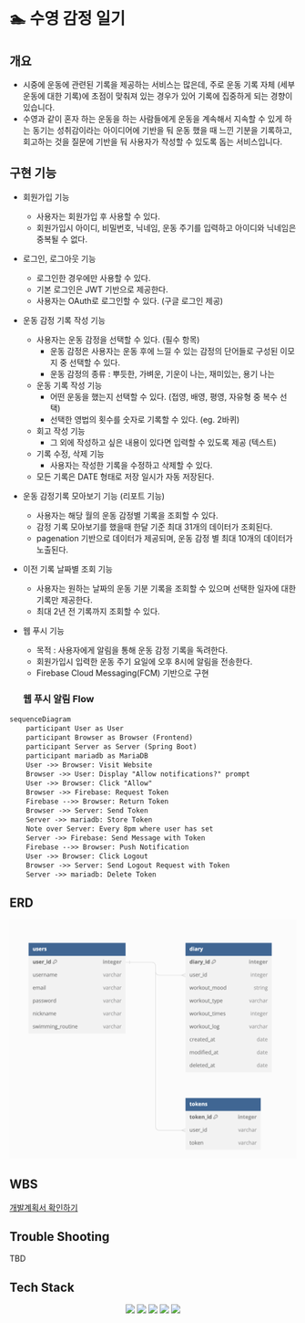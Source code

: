 # :swimmer: 수영 감정 일기

## 개요

- 시중에 운동에 관련된 기록을 제공하는 서비스는 많은데, 주로 운동 기록 자체 (세부 운동에 대한 기록)에 초점이 맞춰져 있는 경우가 있어 기록에 집중하게 되는 경향이 있습니다.
- 수영과 같이 혼자 하는 운동을 하는 사람들에게 운동을 계속해서 지속할 수 있게 하는 동기는 성취감이라는 아이디어에 기반을 둬 운동 했을 때 느낀 기분을 기록하고, 회고하는 것을
  질문에 기반을 둬 사용자가 작성할 수 있도록 돕는 서비스입니다.

## 구현 기능

- 회원가입 기능
    - 사용자는 회원가입 후 사용할 수 있다.
    - 회원가입시 아이디, 비밀번호, 닉네임, 운동 주기를 입력하고 아이디와 닉네임은 중복될 수 없다.
- 로그인, 로그아웃 기능
    - 로그인한 경우에만 사용할 수 있다.
    - 기본 로그인은 JWT 기반으로 제공한다.
    - 사용자는 OAuth로 로그인할 수 있다. (구글 로그인 제공)
- 운동 감정 기록 작성 기능
    - 사용자는 운동 감정을 선택할 수 있다. (필수 항목)
        - 운동 감정은 사용자는 운동 후에 느낄 수 있는 감정의 단어들로 구성된 이모지 중 선택할 수 있다.
        - 운동 감정의 종류 : 뿌듯한, 가벼운, 기운이 나는, 재미있는, 용기 나는
    - 운동 기록 작성 기능
        - 어떤 운동을 했는지 선택할 수 있다. (접영, 배영, 평영, 자유형 중 복수 선택)
        - 선택한 영법의 횟수를 숫자로 기록할 수 있다. (eg. 2바퀴)
    - 회고 작성 기능
        - 그 외에 작성하고 싶은 내용이 있다면 입력할 수 있도록 제공 (텍스트)
    - 기록 수정, 삭제 기능
        - 사용자는 작성한 기록을 수정하고 삭제할 수 있다.
    - 모든 기록은 DATE 형태로 저장 일시가 자동 저장된다.
- 운동 감정기록 모아보기 기능 (리포트 기능)
    - 사용자는 해당 월의 운동 감정별 기록을 조회할 수 있다.
    - 감정 기록 모아보기를 했을때 한달 기준 최대 31개의 데이터가 조회된다.
    - pagenation 기반으로 데이터가 제공되며, 운동 감정 별 최대 10개의 데이터가 노출된다.
- 이전 기록 날짜별 조회 기능
    - 사용자는 원하는 날짜의 운동 기분 기록을 조회할 수 있으며 선택한 일자에 대한 기록만 제공한다.
    - 최대 2년 전 기록까지 조회할 수 있다.
- 웹 푸시 기능
    - 목적 : 사용자에게 알림을 통해 운동 감정 기록을 독려한다.
    - 회원가입시 입력한 운동 주기 요일에 오후 8시에 알림을 전송한다.
    - Firebase Cloud Messaging(FCM) 기반으로 구현

  ### 웹 푸시 알림 Flow

```mermaid
sequenceDiagram
    participant User as User
    participant Browser as Browser (Frontend)
    participant Server as Server (Spring Boot)
    participant mariadb as MariaDB
    User ->> Browser: Visit Website
    Browser ->> User: Display "Allow notifications?" prompt
    User ->> Browser: Click "Allow"
    Browser ->> Firebase: Request Token
    Firebase -->> Browser: Return Token
    Browser ->> Server: Send Token
    Server ->> mariadb: Store Token
    Note over Server: Every 8pm where user has set
    Server ->> Firebase: Send Message with Token
    Firebase -->> Browser: Push Notification
    User ->> Browser: Click Logout
    Browser ->> Server: Send Logout Request with Token
    Server ->> mariadb: Delete Token
```      

## ERD

![ERD](./src/main/resources/static/images/swim_erd_v4.png)

## WBS

[개발계획서 확인하기](https://docs.google.com/spreadsheets/d/18YZ0-OuTypVbIbnMl6kPdKGM3txDf3VCotl0mbziRT8/edit?gid=2096235861#gid=2096235861)

## Trouble Shooting
TBD

## Tech Stack

<div align=center> 
  <img src="https://img.shields.io/badge/java-007396?style=for-the-badge&logo=java&logoColor=white">
  <img src="https://img.shields.io/badge/spring-6DB33F?style=for-the-badge&logo=spring&logoColor=white"> 
  <img src="https://img.shields.io/badge/mariaDB-003545?style=for-the-badge&logo=mariaDB&logoColor=white">
  <img src="https://img.shields.io/badge/firebase-FFCA28?style=for-the-badge&logo=firebase&logoColor=white">
  <img src="https://img.shields.io/badge/git-F05032?style=for-the-badge&logo=git&logoColor=white">
</div>